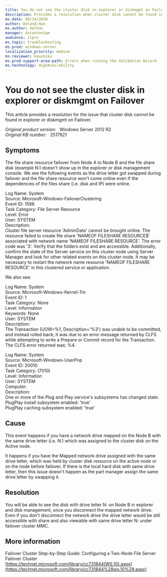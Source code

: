 ```yaml
---
title: You do not see the cluster disk in explorer or diskmgmt on Failover in a Windows 2008 or Windows 2008 R2 Cluster
description: Provides a resolution when cluster disk cannot be found in explorer or diskmgmt on failover
ms.date: 09/14/2020
author: Deland-Han
ms.author: delhan 
manager: dscontentpm
audience: itpro
ms.topic: troubleshooting
ms.prod: windows-server
localization_priority: medium
ms.reviewer: kaushika
ms.prod-support-area-path: Errors when running the Validation Wizard
ms.technology: HighAvailability
---
```

# You do not see the cluster disk in explorer or diskmgmt on Failover 

This article provides a resolution for the issue that cluster disk cannot be found in explorer or diskmgmt on Failover.

_Original product version:_ &nbsp; Windows Server 2012 R2  
_Original KB number:_ &nbsp; 2517921

## Symptoms

The file share resource failover from Node A to Node B and the file share disk (example N:) doesn't show up in the explorer or disk management console. We see the following events as the drive letter got swapped during failover and the file share resource won't come online even if the dependencies of the files share (i.e. disk and IP) were online.  

Log Name: System  
Source: Microsoft-Windows-FailoverClustering  
Event ID: 1588  
Task Category: File Server Resource  
Level: Error  
User: SYSTEM  
Description:  
Cluster file server resource 'AdminData' cannot be brought online. The resource failed to create file share 'NAMEOF FILESHARE RESOURCE$' associated with network name 'NAMEOF FILESHARE RESOURCE'. The error code was '3'. Verify that the folders exist and are accessible. Additionally, confirm the state of the Server service on this cluster node using Server Manager and look for other related events on this cluster node. It may be necessary to restart the network name resource 'NAMEOF FILESHARE RESOURCE' in this clustered service or application.

We also see:

Log Name: System  
Source: Microsoft-Windows-Kernel-Tm  
Event ID: 1  
Task Category: None  
Level: Information  
Keywords: None  
User: SYSTEM  
Description:  
The Transaction (UOW=%1, Description='%3') was unable to be committed, and instead rolled back; it was due to an error message returned by CLFS while attempting to write a Prepare or Commit record for the Transaction. The CLFS error returned was: %4.

Log Name: System  
Source: Microsoft-Windows-UserPnp  
Event ID: 20010  
Task Category: (7010)  
Level: Information  
User: SYSTEM  
Computer:  
Description:  
One or more of the Plug and Play service's subsystems has changed state.  
PlugPlay install subsystem enabled: 'true'  
PlugPlay caching subsystem enabled: 'true' 

## Cause

This event happens if you have a network drive mapped on the Node B with the same drive letter (i.e. N:) which was assigned to the cluster disk on the Active node.

It happens if you have the Mapped network drive assigned with the same drive letter, which was held by cluster disk resource on the active node or on the node before failover. If there is the local hard disk with same drive letter, then this issue doesn't happen as the part manager assign the same drive letter by swapping it.

## Resolution

You will be able to see the disk with drive letter N: on Node B in explorer and disk management, once you disconnect the mapped network drive. Even if you don't disconnect the network drive the drive letter would be still accessible with share and also viewable with same drive letter N: under failover cluster MMC.

## More information

Failover Cluster Step-by-Step Guide: Configuring a Two-Node File Server Failover Cluster
 [https://technet.microsoft.com/library/cc731844(WS.10).aspx](https://technet.microsoft.com/library/cc731844%28ws.10%29.aspx)
